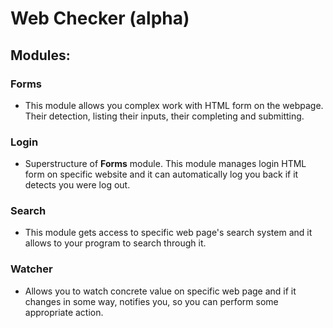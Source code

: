# Web Checker (alpha)

## Modules:
### Forms
* This module allows you complex work with HTML form on the webpage. Their detection, listing their inputs, their completing and submitting.

### Login
* Superstructure of **Forms** module. This module manages login HTML form on specific website and it can automatically log you back if it detects you were log out.

### Search
* This module gets access to specific web page's search system and it allows to your program to search through it.

### Watcher
* Allows you to watch concrete value on specific web page and if it changes in some way, notifies you, so you can perform some appropriate action.
